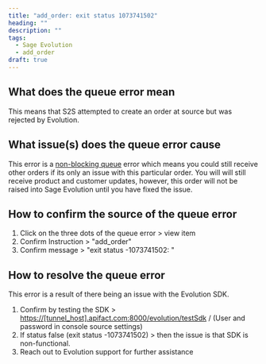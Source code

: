 ```yaml
---
title: "add_order: exit status 1073741502"
heading: ""
description: ""
tags:
  - Sage Evolution
  - add_order
draft: true
---
```


## What does the queue error mean

This means that S2S attempted to create an order at source but was rejected by Evolution.

## What issue(s) does the queue error cause

This error is a [non-blocking queue](/documentation/key-concepts/queue/) error which means you could still receive other orders if its only an issue with this particular order. You will will still receive product and customer updates, however, this order will not be raised into Sage Evolution until you have fixed the issue. 

## How to confirm the source of the queue error

1. Click on the three dots of the queue error > view item
2. Confirm Instruction > "add_order"
3. Confirm message > "exit status -1073741502: "

## How to resolve the queue error

This error is a result of there being an issue with the Evolution SDK.

1. Confirm by testing the SDK > [https://[tunnel_host].apifact.com:8000/evolution/testSdk](https://[tunnel_host].apifact.com:8000/evolution/testSdk) / (User and password in console source settings)
2. If status false (exit status -1073741502) > then the issue is that SDK is non-functional. 
3. Reach out to Evolution support for further assistance